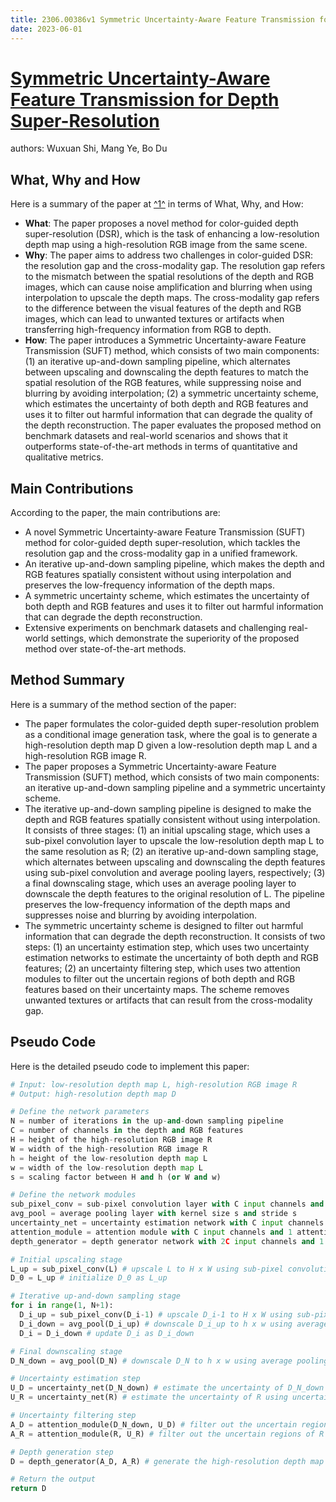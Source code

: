 ```yaml
---
title: 2306.00386v1 Symmetric Uncertainty-Aware Feature Transmission for Depth Super-Resolution
date: 2023-06-01
---
```


# [Symmetric Uncertainty-Aware Feature Transmission for Depth Super-Resolution](http://arxiv.org/abs/2306.00386v1)

authors: Wuxuan Shi, Mang Ye, Bo Du


## What, Why and How

[1]: https://arxiv.org/pdf/2306.00386v1.pdf "Symmetric Uncertainty-Aware Feature Transmission for Depth ... - arXiv.org"
[2]: https://arxiv.org/abs/2306.00386 "[2306.00386] Symmetric Uncertainty-Aware Feature ... - arXiv.org"
[3]: http://export.arxiv.org/abs/2305.00386v1 "[2305.00386v1] Importance Weighted Expectation-Maximization for Protein ..."

Here is a summary of the paper at [^1^][1] in terms of What, Why, and How:

- **What**: The paper proposes a novel method for color-guided depth super-resolution (DSR), which is the task of enhancing a low-resolution depth map using a high-resolution RGB image from the same scene.
- **Why**: The paper aims to address two challenges in color-guided DSR: the resolution gap and the cross-modality gap. The resolution gap refers to the mismatch between the spatial resolutions of the depth and RGB images, which can cause noise amplification and blurring when using interpolation to upscale the depth maps. The cross-modality gap refers to the difference between the visual features of the depth and RGB images, which can lead to unwanted textures or artifacts when transferring high-frequency information from RGB to depth.
- **How**: The paper introduces a Symmetric Uncertainty-aware Feature Transmission (SUFT) method, which consists of two main components: (1) an iterative up-and-down sampling pipeline, which alternates between upscaling and downscaling the depth features to match the spatial resolution of the RGB features, while suppressing noise and blurring by avoiding interpolation; (2) a symmetric uncertainty scheme, which estimates the uncertainty of both depth and RGB features and uses it to filter out harmful information that can degrade the quality of the depth reconstruction. The paper evaluates the proposed method on benchmark datasets and real-world scenarios and shows that it outperforms state-of-the-art methods in terms of quantitative and qualitative metrics.

## Main Contributions

According to the paper, the main contributions are:

- A novel Symmetric Uncertainty-aware Feature Transmission (SUFT) method for color-guided depth super-resolution, which tackles the resolution gap and the cross-modality gap in a unified framework.
- An iterative up-and-down sampling pipeline, which makes the depth and RGB features spatially consistent without using interpolation and preserves the low-frequency information of the depth maps.
- A symmetric uncertainty scheme, which estimates the uncertainty of both depth and RGB features and uses it to filter out harmful information that can degrade the depth reconstruction.
- Extensive experiments on benchmark datasets and challenging real-world settings, which demonstrate the superiority of the proposed method over state-of-the-art methods.

## Method Summary

Here is a summary of the method section of the paper:

- The paper formulates the color-guided depth super-resolution problem as a conditional image generation task, where the goal is to generate a high-resolution depth map D given a low-resolution depth map L and a high-resolution RGB image R.
- The paper proposes a Symmetric Uncertainty-aware Feature Transmission (SUFT) method, which consists of two main components: an iterative up-and-down sampling pipeline and a symmetric uncertainty scheme.
- The iterative up-and-down sampling pipeline is designed to make the depth and RGB features spatially consistent without using interpolation. It consists of three stages: (1) an initial upscaling stage, which uses a sub-pixel convolution layer to upscale the low-resolution depth map L to the same resolution as R; (2) an iterative up-and-down sampling stage, which alternates between upscaling and downscaling the depth features using sub-pixel convolution and average pooling layers, respectively; (3) a final downscaling stage, which uses an average pooling layer to downscale the depth features to the original resolution of L. The pipeline preserves the low-frequency information of the depth maps and suppresses noise and blurring by avoiding interpolation.
- The symmetric uncertainty scheme is designed to filter out harmful information that can degrade the depth reconstruction. It consists of two steps: (1) an uncertainty estimation step, which uses two uncertainty estimation networks to estimate the uncertainty of both depth and RGB features; (2) an uncertainty filtering step, which uses two attention modules to filter out the uncertain regions of both depth and RGB features based on their uncertainty maps. The scheme removes unwanted textures or artifacts that can result from the cross-modality gap.

## Pseudo Code

Here is the detailed pseudo code to implement this paper:

```python
# Input: low-resolution depth map L, high-resolution RGB image R
# Output: high-resolution depth map D

# Define the network parameters
N = number of iterations in the up-and-down sampling pipeline
C = number of channels in the depth and RGB features
H = height of the high-resolution RGB image R
W = width of the high-resolution RGB image R
h = height of the low-resolution depth map L
w = width of the low-resolution depth map L
s = scaling factor between H and h (or W and w)

# Define the network modules
sub_pixel_conv = sub-pixel convolution layer with C input channels and C output channels
avg_pool = average pooling layer with kernel size s and stride s
uncertainty_net = uncertainty estimation network with C input channels and 1 output channel
attention_module = attention module with C input channels and 1 attention map
depth_generator = depth generator network with 2C input channels and 1 output channel

# Initial upscaling stage
L_up = sub_pixel_conv(L) # upscale L to H x W using sub-pixel convolution
D_0 = L_up # initialize D_0 as L_up

# Iterative up-and-down sampling stage
for i in range(1, N+1):
  D_i_up = sub_pixel_conv(D_i-1) # upscale D_i-1 to H x W using sub-pixel convolution
  D_i_down = avg_pool(D_i_up) # downscale D_i_up to h x w using average pooling
  D_i = D_i_down # update D_i as D_i_down

# Final downscaling stage
D_N_down = avg_pool(D_N) # downscale D_N to h x w using average pooling

# Uncertainty estimation step
U_D = uncertainty_net(D_N_down) # estimate the uncertainty of D_N_down using uncertainty_net
U_R = uncertainty_net(R) # estimate the uncertainty of R using uncertainty_net

# Uncertainty filtering step
A_D = attention_module(D_N_down, U_D) # filter out the uncertain regions of D_N_down using attention_module
A_R = attention_module(R, U_R) # filter out the uncertain regions of R using attention_module

# Depth generation step
D = depth_generator(A_D, A_R) # generate the high-resolution depth map D using depth_generator

# Return the output
return D
```